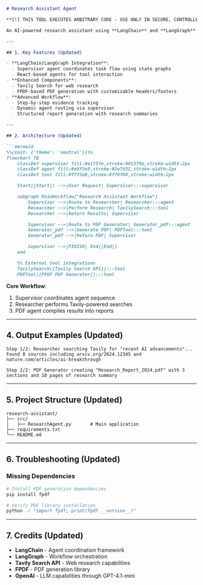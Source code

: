 ```markdown src/README.md
# Research Assistant Agent

**[!] THIS TOOL EXECUTES ARBITRARY CODE - USE ONLY IN SECURE, CONTROLLED ENVIRONMENTS [!]**

An AI-powered research assistant using **LangChain** and **LangGraph** frameworks to coordinate agents for research and PDF report creation.

---

## 1. Key Features (Updated)

- **LangChain/LangGraph Integration**:
  - Supervisor agent coordinates task flow using state graphs
  - React-based agents for tool interaction
- **Enhanced Components**:
  - Tavily Search for web research
  - FPDF-based PDF generation with customizable headers/footers
- **Advanced Workflow**:
  - Step-by-step evidence tracking
  - Dynamic agent routing via supervisor
  - Structured report generation with research summaries

---

## 2. Architecture (Updated)

```mermaid
%%{init: {'theme': 'neutral'}}%%
flowchart TB
    classDef supervisor fill:#e1f5fe,stroke:#01579b,stroke-width:2px
    classDef agent fill:#e8f5e9,stroke:#2e7d32,stroke-width:2px
    classDef tool fill:#fff3e0,stroke:#ff6f00,stroke-width:2px

    Start([Start]) -->|User Request| Supervisor:::supervisor

    subgraph MainWorkflow["Research Assistant Workflow"]
        Supervisor -->|Route to Researcher| Researcher:::agent
        Researcher -->|Perform Research| TavilySearch:::tool
        Researcher -->|Return Results| Supervisor

        Supervisor -->|Route to PDF Generator| Generator_pdf:::agent
        Generator_pdf -->|Generate PDF| PDFTool:::tool
        Generator_pdf -->|Return PDF| Supervisor

        Supervisor -->|FINISH| End([End])
    end

    %% External tool integrations
    TavilySearch([Tavily Search API]):::tool
    PDFTool([FPDF PDF Generator]):::tool
```

**Core Workflow**:
1. Supervisor coordinates agent sequence
2. Researcher performs Tavily-powered searches
3. PDF agent compiles results into reports

---

## 4. Output Examples (Updated)

```text
Step 1/2: Researcher searching Tavily for "recent AI advancements"...
Found 8 sources including arxiv.org/2024.12345 and nature.com/articles/ai-breakthrough

Step 2/2: PDF Generator creating "Research_Report_2024.pdf" with 3 sections and 10 pages of research summary
```

---

## 5. Project Structure (Updated)

```text
research-assistant/
├── src/
│   ├── ResearchAgent.py       # Main application
├── requirements.txt
└── README.md
```

---

## 6. Troubleshooting (Updated)

### Missing Dependencies

```bash
# Install PDF generation dependencies
pip install fpdf

# Verify PDF library installation
python -c "import fpdf; print(fpdf.__version__)"
```

---

## 7. Credits (Updated)

- **LangChain** - Agent coordination framework
- **LangGraph** - Workflow orchestration
- **Tavily Search API** - Web research capabilities
- **FPDF** - PDF generation library
- **OpenAI** - LLM capabilities through GPT-4.1-mini
```

